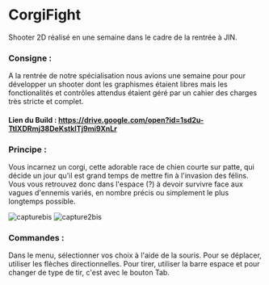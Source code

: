 # CorgiFight
Shooter 2D réalisé en une semaine dans le cadre de la rentrée à JIN.

### Consigne :
A la rentrée de notre spécialisation nous avions une semaine pour pour développer un shooter dont les graphismes étaient libres mais les fonctionalités et contrôles attendus étaient géré par un cahier des charges très stricte et complet.

#### Lien du Build : https://drive.google.com/open?id=1sd2u-TtlXDRmj38DeKstkITj9mi9XnLr 

### Principe :
Vous incarnez un corgi, cette adorable race de chien courte sur patte, qui décide un jour qu'il est grand temps de mettre fin à l'invasion des félins. Vous vous retrouvez donc dans l'espace (?) à devoir survivre face aux vagues d'ennemis variés, en nombre précis ou simplement le plus longtemps possible.

![capturebis](https://user-images.githubusercontent.com/43514153/47259495-6d6a1e00-d4aa-11e8-933b-9b422d7d0fa0.png)
![capture2bis](https://user-images.githubusercontent.com/43514153/47259545-ebc6c000-d4aa-11e8-86a4-9a5978d02590.png)

### Commandes :
Dans le menu, sélectionner vos choix à l'aide de la souris.
Pour se déplacer, utiliser les flèches directionnelles. 
Pour tirer, utiliser la barre espace et pour changer de type de tir, c'est avec le bouton Tab.
